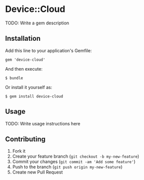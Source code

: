 # Device::Cloud

TODO: Write a gem description

## Installation

Add this line to your application's Gemfile:

    gem 'device-cloud'

And then execute:

    $ bundle

Or install it yourself as:

    $ gem install device-cloud

## Usage

TODO: Write usage instructions here

## Contributing

1. Fork it
2. Create your feature branch (`git checkout -b my-new-feature`)
3. Commit your changes (`git commit -am 'Add some feature'`)
4. Push to the branch (`git push origin my-new-feature`)
5. Create new Pull Request

